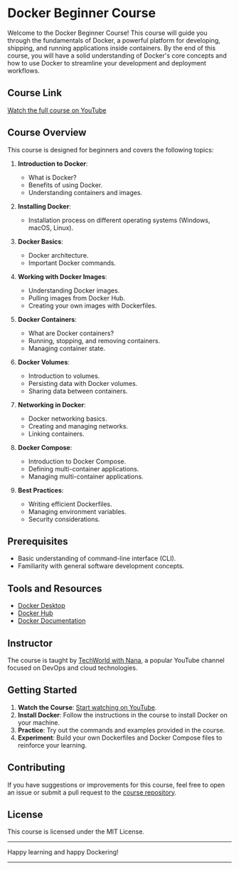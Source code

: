 # Docker Beginner Course

Welcome to the Docker Beginner Course! This course will guide you through the fundamentals of Docker, a powerful platform for developing, shipping, and running applications inside containers. By the end of this course, you will have a solid understanding of Docker's core concepts and how to use Docker to streamline your development and deployment workflows.

## Course Link

[Watch the full course on YouTube](https://www.youtube.com/watch?v=3c-iBn73dDE)

## Course Overview

This course is designed for beginners and covers the following topics:

1. **Introduction to Docker**:
   - What is Docker?
   - Benefits of using Docker.
   - Understanding containers and images.

2. **Installing Docker**:
   - Installation process on different operating systems (Windows, macOS, Linux).

3. **Docker Basics**:
   - Docker architecture.
   - Important Docker commands.

4. **Working with Docker Images**:
   - Understanding Docker images.
   - Pulling images from Docker Hub.
   - Creating your own images with Dockerfiles.

5. **Docker Containers**:
   - What are Docker containers?
   - Running, stopping, and removing containers.
   - Managing container state.

6. **Docker Volumes**:
   - Introduction to volumes.
   - Persisting data with Docker volumes.
   - Sharing data between containers.

7. **Networking in Docker**:
   - Docker networking basics.
   - Creating and managing networks.
   - Linking containers.

8. **Docker Compose**:
   - Introduction to Docker Compose.
   - Defining multi-container applications.
   - Managing multi-container applications.

9. **Best Practices**:
   - Writing efficient Dockerfiles.
   - Managing environment variables.
   - Security considerations.

## Prerequisites

- Basic understanding of command-line interface (CLI).
- Familiarity with general software development concepts.

## Tools and Resources

- [Docker Desktop](https://www.docker.com/products/docker-desktop)
- [Docker Hub](https://hub.docker.com/)
- [Docker Documentation](https://docs.docker.com/)

## Instructor

The course is taught by [TechWorld with Nana](https://www.youtube.com/c/TechWorldwithNana), a popular YouTube channel focused on DevOps and cloud technologies.

## Getting Started

1. **Watch the Course**: [Start watching on YouTube](https://www.youtube.com/watch?v=3c-iBn73dDE).
2. **Install Docker**: Follow the instructions in the course to install Docker on your machine.
3. **Practice**: Try out the commands and examples provided in the course.
4. **Experiment**: Build your own Dockerfiles and Docker Compose files to reinforce your learning.

## Contributing

If you have suggestions or improvements for this course, feel free to open an issue or submit a pull request to the [course repository](https://github.com/techworld-with-nana/docker-beginner-course).

## License

This course is licensed under the MIT License.

---

Happy learning and happy Dockering!

---